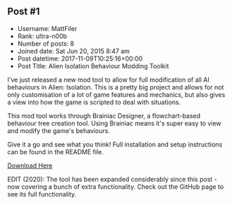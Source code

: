 ## Post #1
- Username: MattFiler
- Rank: ultra-n00b
- Number of posts: 8
- Joined date: Sat Jun 20, 2015 8:47 am
- Post datetime: 2017-11-09T10:25:16+00:00
- Post Title: Alien Isolation Behaviour Modding Toolkit

I've just released a new mod tool to allow for full modification of all AI behaviours in Alien: Isolation. 
This is a pretty big project and allows for not only customisation of a lot of game features and mechanics, but also gives a view into how the game is scripted to deal with situations.

This mod tool works through Brainiac Designer, a flowchart-based behaviour tree creation tool. Using Brainiac means it's super easy to view and modify the game's behaviours.

Give it a go and see what you think! Full installation and setup instructions can be found in the README file.

[Download Here](https://github.com/MattFiler/LegendPlugin)



EDIT (2020): The tool has been expanded considerably since this post - now covering a bunch of extra functionality. Check out the GitHub page to see its full functionality.
